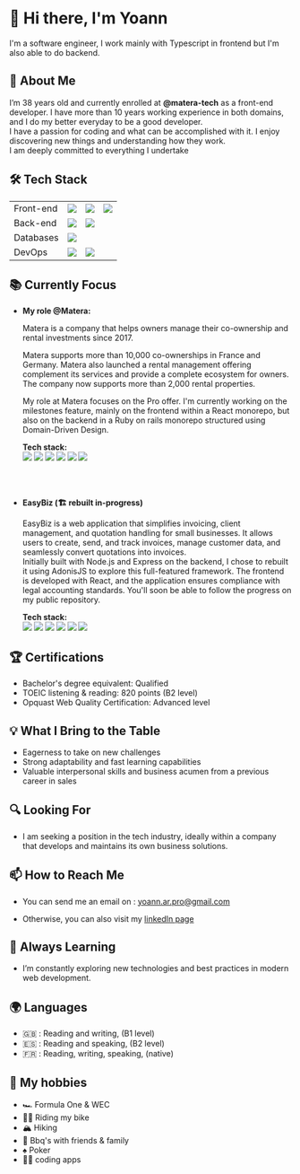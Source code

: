 # 👋 Hi there, I'm Yoann

I'm a software engineer, I work mainly with Typescript in frontend but I'm also able to do backend.

  <!-- <img src="https://img.shields.io/badge/typescript-007acc?style=plastic&logo=typescript&logoColor=white"/>
  <img src="https://img.shields.io/badge/javascript-f0db4f?style=plastic&logo=javascript&logoColor=323330"/>
  <img src="https://img.shields.io/badge/css-blue?style=plastic&logo=css3"/>
  <img src="https://img.shields.io/badge/html-white?style=plastic&logo=html5"/> -->

## 🚀 About Me

I’m 38 years old and currently enrolled at **@matera-tech** as a front-end developer. I have more than 10 years working experience in both domains, and I do my better everyday to be a good developer.
<br>
I have a passion for coding and what can be accomplished with it. I enjoy discovering new things and understanding how they work.
<br>
I am deeply committed to everything I undertake

## 🛠 Tech Stack

|           |                                                                                                          |                                                                                                  |                                                                              |
| --------- | -------------------------------------------------------------------------------------------------------- | ------------------------------------------------------------------------------------------------ | ---------------------------------------------------------------------------- |
| Front-end | <img src="https://img.shields.io/badge/react-222222?style=plastic&logo=react"/>                          | <img src="https://img.shields.io/badge/next-black?style=plastic&logo=next.js"/>                  | <img src="https://img.shields.io/badge/vite-white?style=plastic&logo=vite"/> |
| Back-end  | <img src="https://img.shields.io/badge/node-333333?style=plastic&logo=node.js"/>                         | <img src="https://img.shields.io/badge/express-333333?style=plastic&logo=express"/>              |                                                                              |
| Databases | <img src="https://img.shields.io/badge/postresql-336791?style=plastic&logo=postgresql&logoColor=white"/> |                                                                                                  |
| DevOps    | <img src="https://img.shields.io/badge/docker-E5F2FC?style=plastic&logo=docker"/>                        | <img src="https://img.shields.io/badge/Github actions-black?style=plastic&logo=github-actions"/> |                                                                              |

  <!-- <img src="https://img.shields.io/badge/MongoDB-47A248.svg?style=plastic&logo=mongodb&logoColor=white" /> -->

## 📚 Currently Focus

- **My role @Matera:**

  Matera is a company that helps owners manage their co-ownership and rental investments since 2017.

  Matera supports more than 10,000 co-ownerships in France and Germany. Matera also launched a rental management offering complement its services and provide a complete ecosystem for owners. The company now supports more than 2,000 rental properties.

  My role at Matera focuses on the Pro offer. I'm currently working on the milestones feature, mainly on the frontend within a React monorepo, but also on the backend in a Ruby on rails monorepo structured using Domain-Driven Design.

  **Tech stack:**<br>
  <img src="https://img.shields.io/badge/-007acc?style=plastic&logo=typescript&logoColor=white"/> <img src="https://img.shields.io/badge/-222222?style=plastic&logo=react"/>
  <img src="https://img.shields.io/badge/-D91404?style=plastic&logo=ruby"/>
  <img src="https://img.shields.io/badge/-CC0000?style=plastic&logo=rubyonrails"/>
  <img src="https://img.shields.io/badge/-black?style=plastic&logo=github-actions"/>
  <img src="https://img.shields.io/badge/-336791?style=plastic&logo=postgresql&logoColor=white"/>
  <!-- <img src="https://img.shields.io/badge/-E5F2FC?style=plastic&logo=docker"/> -->
  <br>
  <br>

- **EasyBiz (🏗️ rebuilt in-progress)**

  EasyBiz is a web application that simplifies invoicing, client management, and quotation handling for small businesses. It allows users to create, send, and track invoices, manage customer data, and seamlessly convert quotations into invoices. <br>
  Initially built with Node.js and Express on the backend, I chose to rebuilt it using AdonisJS to explore this full-featured framework. The frontend is developed with React, and the application ensures compliance with legal accounting standards.
  You'll soon be able to follow the progress on my public repository.

  **Tech stack:**<br>
  <img src="https://img.shields.io/badge/-007acc?style=plastic&logo=typescript&logoColor=white"/>
  <img src="https://img.shields.io/badge/-222222?style=plastic&logo=react"/>
  <img src="https://img.shields.io/badge/-333333?style=plastic&logo=node.js"/>
  <img src="https://img.shields.io/badge/-E5F2FC?style=plastic&logo=docker"/>
  <img src="https://img.shields.io/badge/-black?style=plastic&logo=github-actions"/>
  <img src="https://img.shields.io/badge/-336791?style=plastic&logo=postgresql&logoColor=white"/>

## 🏆 Certifications

- Bachelor's degree equivalent: Qualified
- TOEIC listening & reading: 820 points (B2 level)
- Opquast Web Quality Certification: Advanced level

## 💡 What I Bring to the Table

- Eagerness to take on new challenges
- Strong adaptability and fast learning capabilities
- Valuable interpersonal skills and business acumen from a previous career in sales

## 🔍 Looking For

- I am seeking a position in the tech industry, ideally within a company that develops and maintains its own business solutions.

## 📫 How to Reach Me

- You can send me an email on :
  yoann.ar.pro@gmail.com

- Otherwise, you can also visit my
  [linkedIn page](https://www.linkedin.com/in/yoann-auroy/)

## 🌱 Always Learning

- I’m constantly exploring new technologies and best practices in modern web development.

## 🌍 Languages

- 🇬🇧 : Reading and writing, (B1 level)
- 🇪🇸 : Reading and speaking, (B2 level)
- 🇫🇷 : Reading, writing, speaking, (native)

## 👀 My hobbies

- 🏎️ Formula One & WEC
- 🚴‍♂️ Riding my bike
- 🏔️ Hiking
- 🥩 Bbq's with friends & family
- ♠️ Poker
- 👨‍💻 coding apps
